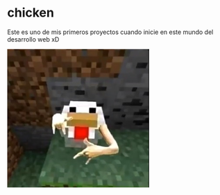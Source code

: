# chicken
Este es uno de mis primeros proyectos cuando inicie en este mundo del desarrollo web xD

![imagen del pollo](https://raw.githubusercontent.com/pskey35/chicken/main/polloxd.jpg)
